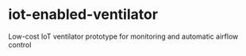 # iot-enabled-ventilator
Low-cost IoT ventilator prototype for monitoring and automatic airflow control
